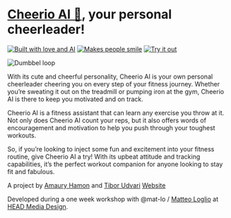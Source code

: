 # [Cheerio AI 👀](https://cheerioai.fun), your personal cheerleader! 

[![Built with love and AI](https://img.shields.io/badge/-Built%20with%20%E2%9D%A4%EF%B8%8F_and_AI-930DE9)](https://cheerioai.com)
[![Makes people smile](https://img.shields.io/badge/-Makes%20people%20smile%20%F0%9F%AB%A0-930DE9)](https://cheerioai.com)
[![Try it out](https://img.shields.io/badge/-Try%20it%20out%20%F0%9F%8E%89-930DE9)](https://cheerioai.com)

![Dumbbel loop](./assets/2303051447-dumbbel-andrea-loop.gif)

With its cute and cheerful personality, Cheerio AI is your own personal cheerleader cheering you on every step of your fitness journey. Whether you’re sweating it out on the treadmill or pumping iron at the gym, Cheerio AI is there to keep you motivated and on track.

Cheerio AI is a fitness assistant that can learn any exercise you throw at it. Not only does Cheerio AI count your reps, but it also offers words of encouragement and motivation to help you push through your toughest workouts.

So, if you’re looking to inject some fun and excitement into your fitness routine, give Cheerio AI a try! With its upbeat attitude and tracking capabilities, it’s the perfect workout companion for anyone looking to stay fit and fabulous.

A project by [Amaury Hamon](http://amauryhamon.com/) and [Tibor Udvari](https://tiborudvari.com/)
[Website](https://cheerioai.fun)

Developed during a one week workshop with @mat-lo / [Matteo Loglio](https://matlo.me/) at [HEAD Media Design](https://www.hesge.ch/head/en/programs-research/master-arts-media-design). 